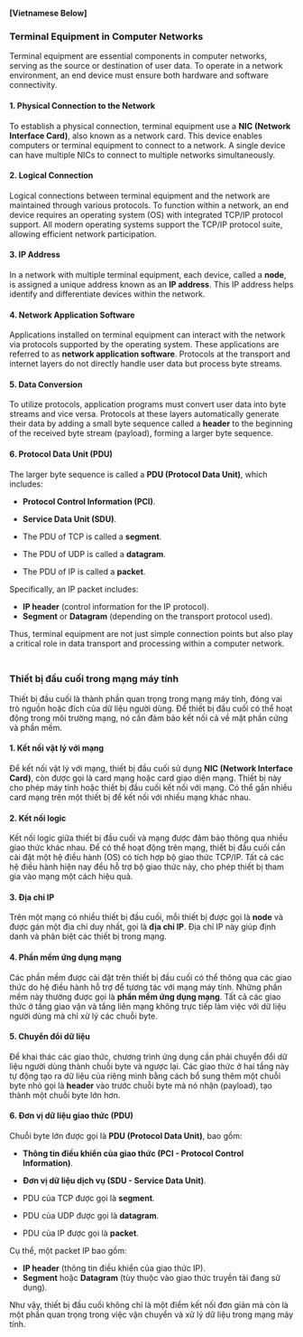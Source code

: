 **[Vietnamese Below]**

### Terminal Equipment in Computer Networks

Terminal equipment are essential components in computer networks, serving as the source or destination of user data. To operate in a network environment, an end device must ensure both hardware and software connectivity.

#### 1. Physical Connection to the Network
To establish a physical connection, terminal equipment use a **NIC (Network Interface Card)**, also known as a network card. This device enables computers or terminal equipment to connect to a network. A single device can have multiple NICs to connect to multiple networks simultaneously.

#### 2. Logical Connection
Logical connections between terminal equipment and the network are maintained through various protocols. To function within a network, an end device requires an operating system (OS) with integrated TCP/IP protocol support. All modern operating systems support the TCP/IP protocol suite, allowing efficient network participation.

#### 3. IP Address
In a network with multiple terminal equipment, each device, called a **node**, is assigned a unique address known as an **IP address**. This IP address helps identify and differentiate devices within the network.

#### 4. Network Application Software
Applications installed on terminal equipment can interact with the network via protocols supported by the operating system. These applications are referred to as **network application software**. Protocols at the transport and internet layers do not directly handle user data but process byte streams.

#### 5. Data Conversion
To utilize protocols, application programs must convert user data into byte streams and vice versa. Protocols at these layers automatically generate their data by adding a small byte sequence called a **header** to the beginning of the received byte stream (payload), forming a larger byte sequence.

#### 6. Protocol Data Unit (PDU)
The larger byte sequence is called a **PDU (Protocol Data Unit)**, which includes:
- **Protocol Control Information (PCI)**.
- **Service Data Unit (SDU)**.

- The PDU of TCP is called a **segment**.
- The PDU of UDP is called a **datagram**.
- The PDU of IP is called a **packet**.

Specifically, an IP packet includes:
- **IP header** (control information for the IP protocol).
- **Segment** or **Datagram** (depending on the transport protocol used).

Thus, terminal equipment are not just simple connection points but also play a critical role in data transport and processing within a computer network.

<div style="border-top: 2px solid white; margin: 20px 0;"></div>

### Thiết bị đầu cuối trong mạng máy tính

Thiết bị đầu cuối là thành phần quan trọng trong mạng máy tính, đóng vai trò nguồn hoặc đích của dữ liệu người dùng. Để thiết bị đầu cuối có thể hoạt động trong môi trường mạng, nó cần đảm bảo kết nối cả về mặt phần cứng và phần mềm.

#### 1. Kết nối vật lý với mạng
Để kết nối vật lý với mạng, thiết bị đầu cuối sử dụng **NIC (Network Interface Card)**, còn được gọi là card mạng hoặc card giao diện mạng. Thiết bị này cho phép máy tính hoặc thiết bị đầu cuối kết nối với mạng. Có thể gắn nhiều card mạng trên một thiết bị để kết nối với nhiều mạng khác nhau.

#### 2. Kết nối logic
Kết nối logic giữa thiết bị đầu cuối và mạng được đảm bảo thông qua nhiều giao thức khác nhau. Để có thể hoạt động trên mạng, thiết bị đầu cuối cần cài đặt một hệ điều hành (OS) có tích hợp bộ giao thức TCP/IP. Tất cả các hệ điều hành hiện nay đều hỗ trợ bộ giao thức này, cho phép thiết bị tham gia vào mạng một cách hiệu quả.

#### 3. Địa chỉ IP
Trên một mạng có nhiều thiết bị đầu cuối, mỗi thiết bị được gọi là **node** và được gán một địa chỉ duy nhất, gọi là **địa chỉ IP**. Địa chỉ IP này giúp định danh và phân biệt các thiết bị trong mạng.

#### 4. Phần mềm ứng dụng mạng
Các phần mềm được cài đặt trên thiết bị đầu cuối có thể thông qua các giao thức do hệ điều hành hỗ trợ để tương tác với mạng máy tính. Những phần mềm này thường được gọi là **phần mềm ứng dụng mạng**. Tất cả các giao thức ở tầng giao vận và tầng liên mạng không trực tiếp làm việc với dữ liệu người dùng mà chỉ xử lý các chuỗi byte.

#### 5. Chuyển đổi dữ liệu
Để khai thác các giao thức, chương trình ứng dụng cần phải chuyển đổi dữ liệu người dùng thành chuỗi byte và ngược lại. Các giao thức ở hai tầng này tự động tạo ra dữ liệu của riêng mình bằng cách bổ sung thêm một chuỗi byte nhỏ gọi là **header** vào trước chuỗi byte mà nó nhận (payload), tạo thành một chuỗi byte lớn hơn.

#### 6. Đơn vị dữ liệu giao thức (PDU)
Chuỗi byte lớn được gọi là **PDU (Protocol Data Unit)**, bao gồm:
- **Thông tin điều khiển của giao thức (PCI - Protocol Control Information)**.
- **Đơn vị dữ liệu dịch vụ (SDU - Service Data Unit)**.

- PDU của TCP được gọi là **segment**.
- PDU của UDP được gọi là **datagram**.
- PDU của IP được gọi là **packet**.

Cụ thể, một packet IP bao gồm:
- **IP header** (thông tin điều khiển của giao thức IP).
- **Segment** hoặc **Datagram** (tùy thuộc vào giao thức truyền tải đang sử dụng).

Như vậy, thiết bị đầu cuối không chỉ là một điểm kết nối đơn giản mà còn là một phần quan trọng trong việc vận chuyển và xử lý dữ liệu trong mạng máy tính.
